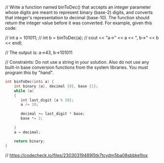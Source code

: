 // Write a function named binToDec() that accepts an integer parameter whose digits are meant to represent binary (base-2) digits, and converts that integer's representation to decimal (base-10). The function should return the integer value before it was converted. For example, given this code:

// int a = 101011;
// int b = binToDec(a);
// cout << "a->" << a << ", b->" << b << endl;

// The output is: a->43, b->101011

// Constraints: Do not use a string in your solution. Also do not use any built-in base conversion functions from the system libraries. You must program this by "hand".

```cpp
int binToDec(int& a) {
    int binary {a}, decimal {0}, base {1};
    while (a)
    {
       int last_digit {a % 10};
       a /= 10;
       
       decimal += last_digit * base;
       base *= 2;
       
    }
    a = decimal;
    
    return binary;
}
```

// https://codecheck.io/files/23030319489l5tk7tcydm5ba08sbbke1tox